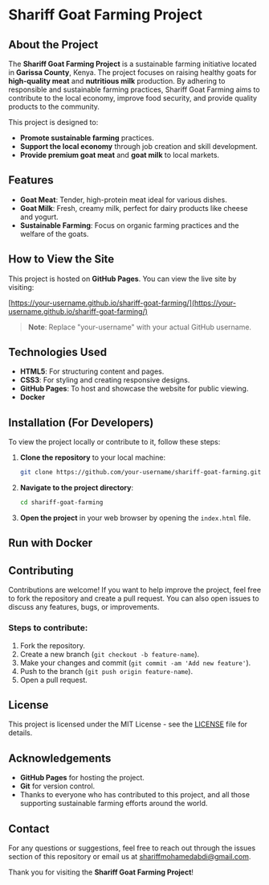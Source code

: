 # Shariff Goat Farming Project

## About the Project
The **Shariff Goat Farming Project** is a sustainable farming initiative located in **Garissa County**, Kenya. The project focuses on raising healthy goats for **high-quality meat** and **nutritious milk** production. By adhering to responsible and sustainable farming practices, Shariff Goat Farming aims to contribute to the local economy, improve food security, and provide quality products to the community.

This project is designed to:
- **Promote sustainable farming** practices.
- **Support the local economy** through job creation and skill development.
- **Provide premium goat meat** and **goat milk** to local markets.

## Features
- **Goat Meat**: Tender, high-protein meat ideal for various dishes.
- **Goat Milk**: Fresh, creamy milk, perfect for dairy products like cheese and yogurt.
- **Sustainable Farming**: Focus on organic farming practices and the welfare of the goats.

## How to View the Site
This project is hosted on **GitHub Pages**. You can view the live site by visiting:

[https://your-username.github.io/shariff-goat-farming/](https://your-username.github.io/shariff-goat-farming/)

> **Note**: Replace "your-username" with your actual GitHub username.

## Technologies Used
- **HTML5**: For structuring content and pages.
- **CSS3**: For styling and creating responsive designs.
- **GitHub Pages**: To host and showcase the website for public viewing.
- **Docker**

## Installation (For Developers)
To view the project locally or contribute to it, follow these steps:

1. **Clone the repository** to your local machine:
    ```bash
    git clone https://github.com/your-username/shariff-goat-farming.git
    ```

2. **Navigate to the project directory**:
    ```bash
    cd shariff-goat-farming
    ```

3. **Open the project** in your web browser by opening the `index.html` file.

## Run with Docker


## Contributing
Contributions are welcome! If you want to help improve the project, feel free to fork the repository and create a pull request. You can also open issues to discuss any features, bugs, or improvements.

### Steps to contribute:
1. Fork the repository.
2. Create a new branch (`git checkout -b feature-name`).
3. Make your changes and commit (`git commit -am 'Add new feature'`).
4. Push to the branch (`git push origin feature-name`).
5. Open a pull request.

## License
This project is licensed under the MIT License - see the [LICENSE](LICENSE) file for details.

## Acknowledgements
- **GitHub Pages** for hosting the project.
- **Git** for version control.
- Thanks to everyone who has contributed to this project, and all those supporting sustainable farming efforts around the world.

## Contact
For any questions or suggestions, feel free to reach out through the issues section of this repository or email us at [shariffmohamedabdi@gmail.com](mailto:email@example.co).


Thank you for visiting the **Shariff Goat Farming Project**!